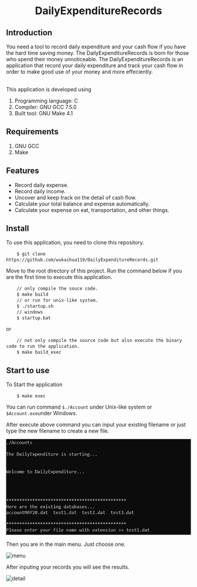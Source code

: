 # <center>DailyExpenditureRecords</center> 
## Introduction 
You need a tool to record daily expenditure and your cash flow if you have the hard time saving money. The DailyExpenditureRecords is born for those who spend their money unnoticeable. 
The DailyExpenditureRecords is an application that record your daily expenditure and track your cash flow in order to make good use of your money and more effeciently. <br> 
<br> 

This application is developed using <br> 
1. Programming language: C 
2. Compiler: GNU GCC 7.5.0 
3. Built tool: GNU Make 4.1 

## Requirements 
1. GNU GCC 
2. Make 

## Features
* Record daily expense.
* Record daily income.
* Uncover and keep track on the detail of cash flow.
* Calculate your total balance and expense automatically.
* Calculate your expense on eat, transportation, and other things. 

## Install  
To use this application, you need to clone this repository. 
```
    $ git clone https://github.com/wukaihua119/DailyExpenditureRecords.git  
``` 
Move to the root directory of this project. Run the command below if you are the first time to execute this application. 
```
    // only compile the souce code. 
    $ make build  
    // or run for unix-like system. 
    $ ./startup.sh 
    // windows 
    $ startup.bat 
```
or 
```
    // not only compile the source code but also execute the binary code to run the application. 
    $ make build_exec 
```

## Start to use 
To Start the application 
```
    $ make exec 
```
You can run command ``` $./Account ``` under Unix-like system or ``` $Account.exe ```under Windows. 

After execute above command you can input your existing filename or just type the new filename to create a new file.  

![start](./DailyExpenditureRecords/resource/pics/start.png)

Then you are in the main menu. Just choose one. 

![menu](./menu.png) 

After inputing your records you will see the results. 

![detail](./detail.png)